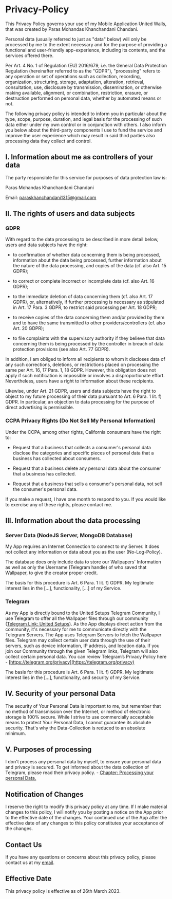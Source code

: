 # Privacy-Policy

This Privacy Policy governs your use of my Mobile Application United Walls, that was created by Paras Mohandas Khanchandani Chandani.

Personal data (usually referred to just as "data" below) will only be processed by me to the extent necessary and for the purpose of providing a functional and user-friendly app-experience, including its contents, and the services offered there.

Per Art. 4 No. 1 of Regulation (EU) 2016/679, i.e. the General Data Protection Regulation (hereinafter referred to as the "GDPR"), "processing" refers to any operation or set of operations such as collection, recording, organization, structuring, storage, adaptation, alteration, retrieval, consultation, use, disclosure by transmission, dissemination, or otherwise making available, alignment, or combination, restriction, erasure, or destruction performed on personal data, whether by automated means or not.

The following privacy policy is intended to inform you in particular about the type, scope, purpose, duration, and legal basis for the processing of such data either under my own control or in conjunction with others. I also inform you below about the third-party components I use to fund the service and improve the user experience which may result in said third parties also processing data they collect and control.


## I. Information about me as controllers of your data

The party responsible for this service for purposes of data protection law is:

Paras Mohandas Khanchandani Chandani

Email: paraskhanchandani1315@gmail.com

## II. The rights of users and data subjects

### GDPR

With regard to the data processing to be described in more detail below, users and data subjects have the right:

- to confirmation of whether data concerning them is being processed, information about the data being processed, further information about the nature of the data processing, and copies of the data (cf. also Art. 15 GDPR);

- to correct or complete incorrect or incomplete data (cf. also Art. 16 GDPR);

- to the immediate deletion of data concerning them (cf. also Art. 17 GDPR), or, alternatively, if further processing is necessary as stipulated in Art. 17 Para. 3 GDPR, to restrict said processing per Art. 18 GDPR;

- to receive copies of the data concerning them and/or provided by them and to have the same transmitted to other providers/controllers (cf. also Art. 20 GDPR);

- to file complaints with the supervisory authority if they believe that data concerning them is being processed by the controller in breach of data protection provisions (see also Art. 77 GDPR).

In addition, I am obliged to inform all recipients to whom it discloses data of any such corrections, deletions, or restrictions placed on processing the same per Art. 16, 17 Para. 1, 18 GDPR. However, this obligation does not apply if such notification is impossible or involves a disproportionate effort. Nevertheless, users have a right to information about these recipients.

Likewise, under Art. 21 GDPR, users and data subjects have the right to object to my future processing of their data pursuant to Art. 6 Para. 1 lit. f) GDPR. In particular, an objection to data processing for the purpose of direct advertising is permissible.

### CCPA Privacy Rights (Do Not Sell My Personal Information)

Under the CCPA, among other rights, California consumers have the right to:

- Request that a business that collects a consumer's personal data disclose the categories and specific pieces of personal data that a business has collected about consumers.

- Request that a business delete any personal data about the consumer that a business has collected.

- Request that a business that sells a consumer's personal data, not sell the consumer's personal data.

If you make a request, I have one month to respond to you. If you would like to exercise any of these rights, please contact me.


## III. Information about the data processing

### Server Data (NodeJS Server, MongoDB Database)

My App requires an Internet Connection to connect to my Server. It does not collect any information or data about you as the user (No-Log-Policy).

The database does only include data to store our Wallpapers' Information as well as only the Username (Telegram handle) of who saved that Wallpaper, to give the creator proper credit.

The basis for this procedure is Art. 6 Para. 1 lit. f) GDPR. My legitimate interest lies in the [...], functionality, [...] of my Service. 

### Telegram

As my App is directly bound to the United Setups Telegram Community, I use Telegram to offer all the Wallpaper files through our community ([Telegram Link: United Setups](https://t.me/unitedsetups)).
As the App displays direct action from the community, it's necessary for me to communicate directly with the Telegram Servers.
The App uses Telegram Servers to fetch the Wallpaper files. Telegram may collect certain user data through the use of their servers, such as device information, IP address, and location data.
If you join our Community through the given Telegram links, Telegram will also collect certain personal data.
You can review Telegram’s Privacy Policy here - [https://telegram.org/privacy](https://telegram.org/privacy)

The basis for this procedure is Art. 6 Para. 1 lit. f) GDPR. My legitimate interest lies in the [...], functionality, and security of my Service. 


## IV. Security of your personal Data

The security of Your Personal Data is important to me, but remember that no method of transmission over the Internet, or method of electronic storage is 100% secure. While I strive to use commercially acceptable means to protect Your Personal Data, I cannot guarantee its absolute security.
That's why the Data-Collection is reduced to an absolute minimum.


## V. Purposes of processing

I don't process any personal data by myself, to ensure your personal data and privacy is secured. To get informed about the data collection of Telegram, please read their privacy policy. - [Chapter: Processing your personal Data.](https://telegram.org/privacy#5-processing-your-personal-data)


## Notification of Changes

I reserve the right to modify this privacy policy at any time. If I make material changes to this policy, I will notify you by posting a notice on the App prior to the effective date of the changes. Your continued use of the App after the effective date of any changes to this policy constitutes your acceptance of the changes.

## Contact Us

If you have any questions or concerns about this privacy policy, please contact us at my [email](mailto:paraskhanchandani1315@gmail.com).

## Effective Date

This privacy policy is effective as of 26th March 2023.

